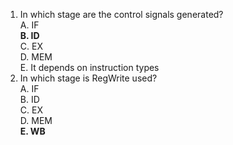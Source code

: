 1. In which stage are the control signals generated?  
A. IF  
**B. ID**  
C. EX  
D. MEM  
E. It depends on instruction types
2. In which stage is RegWrite used?  
A. IF  
B. ID  
C. EX  
D. MEM  
**E. WB**
